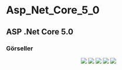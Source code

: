 # Asp_Net_Core_5_0
## ASP .Net Core 5.0

### Görseller

<div align="center">
  <img src="https://github.com/zeynoaydn/Asp_Net_Core_5_0/blob/main/video1.mp1 width="auto">
  <img src="https://github.com/zeynoaydn/Asp_Net_Core_5_0/blob/main/video1.mp2 width="auto">
  <img src="https://github.com/zeynoaydn/Asp_Net_Core_5_0/blob/main/video1.mp3 width="auto">
  <img src="https://github.com/zeynoaydn/Asp_Net_Core_5_0/blob/main/video1.mp4 width="auto">
  <img src="https://github.com/zeynoaydn/Asp_Net_Core_5_0/blob/main/video1.mp5 width="auto">
</div>
